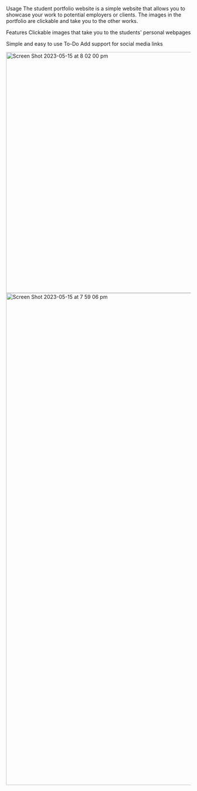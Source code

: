 Usage
The student portfolio website is a simple website that allows you to showcase your work to potential employers or clients. The images in the portfolio are clickable and take you to the other works.

Features
Clickable images that take you to the students' personal webpages

Simple and easy to use
To-Do
Add support for social media links

<img width="655" alt="Screen Shot 2023-05-15 at 8 02 00 pm" src="https://github.com/homurrl/the-repository-of-kramer/assets/117972653/5bafa25d-15a7-464b-9e5d-03c5b408599b">


<img width="1338" alt="Screen Shot 2023-05-15 at 7 59 06 pm" src="https://github.com/homurrl/the-repository-of-kramer/assets/117972653/f25ba6f8-25d2-4f8f-86be-dc9eb66d05c2">
